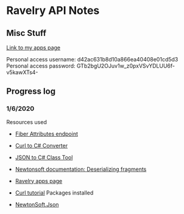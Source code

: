# Ravelry API Notes

## Misc Stuff

[Link to my apps page](https://www.ravelry.com/pro/zoey-zimzim/apps)

Personal access username: d42ac631b8d10a866ea40408e01cd5d3
Personal access password: GTb2bgU2OJuv1w_z0pxVSvYDLUU6f-v5kawXTs4-

## Progress log

### 1/6/2020

Resources used

- [Fiber Attributes endpoint](https://www.ravelry.com/api#fiber_attributes_list)
- [Curl to C# Converter](https://curl.olsh.me/)
- [JSON to C# Class Tool](https://app.quicktype.io/#l=cs&r=json2csharp)
- [Newtonsoft documentation: Deserializing fragments](https://www.newtonsoft.com/json/help/html/SerializingJSONFragments.htm)
- [Ravelry apps page](https://www.ravelry.com/pro/zoey-zimzim/apps)
- [Curl tutorial](https://curl.haxx.se/docs/manual.html)
  Packages installed

- [NewtonSoft.Json](https://www.nuget.org/packages/Newtonsoft.Json/)
